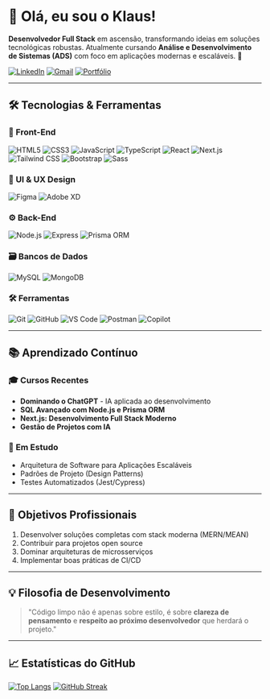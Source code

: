 # 👋 Olá, eu sou o Klaus! 
**Desenvolvedor Full Stack** em ascensão, transformando ideias em soluções tecnológicas robustas. Atualmente cursando **Análise e Desenvolvimento de Sistemas (ADS)** com foco em aplicações modernas e escaláveis. 🚀

[![LinkedIn](https://img.shields.io/badge/-LinkedIn-0077B5?style=flat-square&logo=linkedin&logoColor=white)](https://www.linkedin.com/in/klausvisual/)
[![Gmail](https://img.shields.io/badge/-Gmail-D14836?style=flat-square&logo=gmail&logoColor=white)](mailto:SEU_EMAIL)
[![Portfólio](https://img.shields.io/badge/Portfólio-FF7139?style=flat-square)](https://klausportfolio.netlify.app/)

---

## 🛠 **Tecnologias & Ferramentas**

### 🎨 Front-End
![HTML5](https://img.shields.io/badge/-HTML5-E34F26?style=flat-square&logo=html5&logoColor=white)
![CSS3](https://img.shields.io/badge/-CSS3-1572B6?style=flat-square&logo=css3&logoColor=white)
![JavaScript](https://img.shields.io/badge/-JavaScript-F7DF1E?style=flat-square&logo=javascript&logoColor=black)
![TypeScript](https://img.shields.io/badge/-TypeScript-3178C6?style=flat-square&logo=typescript&logoColor=white)
![React](https://img.shields.io/badge/-React-61DAFB?style=flat-square&logo=react&logoColor=black)
![Next.js](https://img.shields.io/badge/-Next.js-000000?style=flat-square&logo=next.js&logoColor=white)
![Tailwind CSS](https://img.shields.io/badge/-Tailwind%20CSS-06B6D4?style=flat-square&logo=tailwind-css&logoColor=white)
![Bootstrap](https://img.shields.io/badge/-Bootstrap-7952B3?style=flat-square&logo=bootstrap&logoColor=white)
![Sass](https://img.shields.io/badge/-Sass-CC6699?style=flat-square&logo=sass&logoColor=white)

### 🎨 UI & UX Design

![Figma](https://img.shields.io/badge/-Figma-F24E1E?style=flat-square&logo=figma&logoColor=white) 
![Adobe XD](https://img.shields.io/badge/-Adobe%20XD-FF61F6?style=flat-square&logo=adobe-xd&logoColor=white) 


### ⚙️ Back-End
![Node.js](https://img.shields.io/badge/-Node.js-339933?style=flat-square&logo=node.js&logoColor=white)
![Express](https://img.shields.io/badge/-Express-000000?style=flat-square&logo=express&logoColor=white)
![Prisma ORM](https://img.shields.io/badge/-Prisma-2D3748?style=flat-square&logo=prisma&logoColor=white)

### 🗃️ Bancos de Dados
![MySQL](https://img.shields.io/badge/-MySQL-4479A1?style=flat-square&logo=mysql&logoColor=white)
![MongoDB](https://img.shields.io/badge/-MongoDB-47A248?style=flat-square&logo=mongodb&logoColor=white)

### 🛠️ Ferramentas
![Git](https://img.shields.io/badge/-Git-F05032?style=flat-square&logo=git&logoColor=white)
![GitHub](https://img.shields.io/badge/-GitHub-181717?style=flat-square&logo=github&logoColor=white)
![VS Code](https://img.shields.io/badge/-VS%20Code-007ACC?style=flat-square&logo=visual-studio-code&logoColor=white)
![Postman](https://img.shields.io/badge/-Postman-FF6C37?style=flat-square&logo=postman&logoColor=white)
![Copilot](https://img.shields.io/badge/-GitHub%20Copilot-2DB0E0?style=flat-square&logo=github-copilot&logoColor=white)

---

## 📚 **Aprendizado Contínuo**

### 🎓 Cursos Recentes
- **Dominando o ChatGPT** - IA aplicada ao desenvolvimento
- **SQL Avançado com Node.js e Prisma ORM**
- **Next.js: Desenvolvimento Full Stack Moderno**
- **Gestão de Projetos com IA**

### 🌱 Em Estudo
- Arquitetura de Software para Aplicações Escaláveis
- Padrões de Projeto (Design Patterns)
- Testes Automatizados (Jest/Cypress)

---

## 🎯 **Objetivos Profissionais**
1. Desenvolver soluções completas com stack moderna (MERN/MEAN)
2. Contribuir para projetos open source
3. Dominar arquiteturas de microsserviços
4. Implementar boas práticas de CI/CD

---

## 💡 **Filosofia de Desenvolvimento**
> "Código limpo não é apenas sobre estilo, é sobre **clareza de pensamento** e **respeito ao próximo desenvolvedor** que herdará o projeto."

---

## 📈 **Estatísticas do GitHub**
[![Top Langs](https://github-readme-stats.vercel.app/api/top-langs/?username=klausvisual&layout=compact&theme=radical)](https://github.com/klausvisual)
[![GitHub Streak](https://streak-stats.demolab.com?user=klausvisual&theme=radical)](https://git.io/streak-stats)
